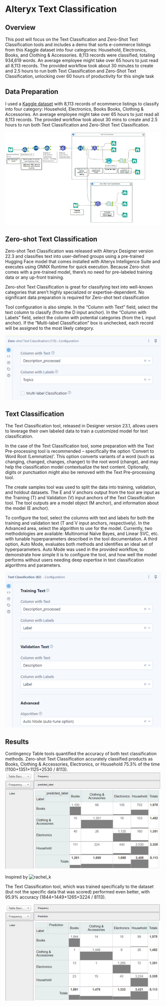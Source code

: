 # Alteryx Text Classification

## Overview
This post will focus on the Text Classification and Zero-Shot Text Classification tools and includes a demo that sorts e-commerce listings from this Kaggle dataset into four categories: Household, Electronics, Books, and Clothing & Accessories.  8,113 records were classified, totaling 934,619 words.  An average employee might take over 65 hours to just read all 8,113 records. The provided workflow took about 30 minutes to create and 2.5 hours to run both Text Classification and Zero-Shot Text Classification, unlocking over 60 hours of productivity for this single task


## Data Preparation
I used a [Kaggle dataset](https://www.kaggle.com/datasets/saurabhshahane/ecommerce-text-classification?resource=download) with 8,113 records of ecommerce listings to classify into four category: Household, Electronics, Books Books, Clothing & Accessories. An average employee might take over 65 hours to just read all 8,113 records. The provided workflow took about 30 mins to create and 2.5 hours to run both Text Classification and Zero-Shot Text Classification. 


![Workflow Image](https://github.com/alibinkhalid/alteryx_text_classification/blob/main/Alteryx%20Workflow%20-%20Text%20Classification.png)


## Zero-shot Text Classification
Zero-shot Text Classification was released with Alteryx Designer version 22.3 and classifies text into user-defined groups using a pre-trained Hugging Face model that comes installed with Alteryx Intelligence Suite and executes using ONNX Runtime for quick execution.  Because Zero-shot comes with a pre-trained model, there’s no need for pre-labeled training data or any up-front training.

Zero-shot Text Classification is great for classifying text into well-known categories that aren’t highly specialized or expertise-dependent. No significant data preparation is required for Zero-shot text classification

Tool configuration is also simple.  In the “Column with Text” field, select the text column to classify (from the D input anchor).  In the “Column with Labels” field, select the column with potential categories (from the L input anchor).  If the “Multi-label Classification” box is unchecked, each record will be assigned to the most likely category.

![Tool Configuration](https://github.com/alibinkhalid/alteryx_text_classification/blob/main/Tool%20Config%20-%20Zero-shot.png)


## Text Classification
The Text Classification tool, released in Designer version 23.1, allows users to leverage their own labeled data to train a customized model for text classification.

In the case of the Text Classification tool, some preparation with the Text Pre-processing tool is recommended – specifically the option ‘Convert to Word Root (Lemmatize)’.  This option converts variants of a word (such as changing, changed, changes, changer) to the root word (change), and may help the classification model contextualize the text content.  Optionally, digits or punctuation might also be removed with the Text Pre-processing tool.

The create samples tool was used to split the data into training, validation, and holdout datasets.  The E and V anchors output from the tool are input as the Training (T) and Validation (V) input anchors of the Text Classification tool.  The tool outputs are a model object (M anchor), and information about the model (E anchor). 

To configure the tool, select the columns with text and labels for both the training and validation text (T and V input anchors, respectively).  In the Advanced area, select the algorithm to use for the model.  Currently, two methodologies are available: Multinomial Naïve Bayes, and Linear SVC, etc. with tunable hyperparameters described in the tool documentation.  A third option, Auto Mode, evaluates both methods and identifies an ideal set of hyperparameters. Auto Mode was used in the provided workflow, to demonstrate how simple it is to configure the tool, and how well the model performs without users needing deep expertise in text classification algorithms and parameters.

![Tool Configuration](https://github.com/alibinkhalid/alteryx_text_classification/blob/main/Tool%20Config%20-%20Text%20Classification.png)

## Results
Contingency Table tools quantified the accuracy of both text classification methods. Zero-shot Text Classification accurately classified products as Books, Clothing & Accessories, Electronics, or Household 75.3% of the time (1100+1351+1125+2530 / 8113). 
![Contingency Table tools](https://github.com/alibinkhalid/alteryx_text_classification/blob/main/Result%201.png)


Inspired by ![rachel_k](https://community.alteryx.com/t5/user/viewprofilepage/user-id/331578)

The Text Classification tool, which was trained specifically to the dataset (but not the specific data that was scored) performed even better, with 95.9% accuracy (1844+1449+1265+3224 / 8113).

![The Text Classification tool](https://github.com/alibinkhalid/alteryx_text_classification/blob/main/Result%202.png)

